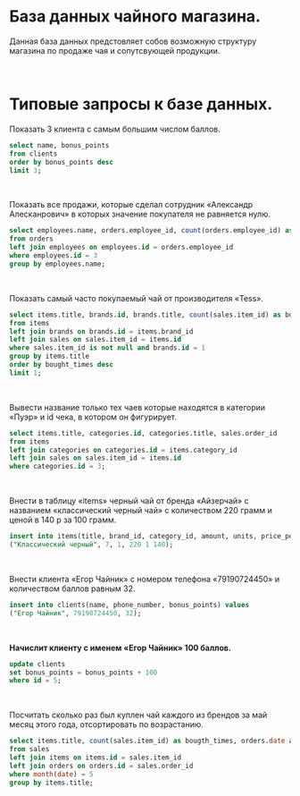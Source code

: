 # База данных чайного магазина.
Данная база данных предстовляет собов возможную структуру магазина по продаже чая и сопутсвующей продукции.

<br>

# Типовые запросы к базе данных.

Показать 3 клиента с самым большим числом баллов.

```sql
select name, bonus_points
from clients
order by bonus_points desc
limit 3;
```

<br>

Показать все продажи, которые сделал сотрудник «Александр Алесканрович» в которых значение покупателя не равняется нулю.

```sql
select employees.name, orders.employee_id, count(orders.employee_id) as amount_of_sales
from orders
left join employees on employees.id = orders.employee_id
where employees.id = 3
group by employees.name;
```

<br>

Показать самый часто покупаемый чай от производителя «Tess».

```sql
select items.title, brands.id, brands.title, count(sales.item_id) as bought_times
from items
left join brands on brands.id = items.brand_id
left join sales on sales.item_id = items.id
where sales.item_id is not null and brands.id = 1
group by items.title
order by bought_times desc
limit 1;
```

<br>

Вывести название только тех чаев которые находятся в категории «Пуэр» и id чека, в котором он фигурирует.

```sql
select items.title, categories.id, categories.title, sales.order_id
from items
left join categories on categories.id = items.category_id
left join sales on sales.item_id = items.id
where categories.id = 3;
```

<br>

Внести в таблицу «items» черный чай от бренда «Айзерчай» с названием «классический черный чай» с количеством 220 грамм и ценой в 140 р за 100 грамм.

```sql
insert into items(title, brand_id, category_id, amount, units, price_per_unit) values
("Классический черный", 7, 1, 220 1 140);
```

<br>

Внести клиента «Егор Чайник» с номером телефона «79190724450» и количеством баллов равным 32.

```sql
insert into clients(name, phone_number, bonus_points) values
("Егор Чайник", 79190724450, 32);
```

<br>

**Начислит клиенту с именем «Егор Чайник» 100 баллов.**

```sql
update clients
set bonus_points = bonus_points + 100
where id = 5;
```

<br>

Посчитать сколько раз был куплен чай каждого из брендов за май месяц этого года, отсортировать по возрастанию.

```sql
select items.title, count(sales.item_id) as bougth_times, orders.date as date
from sales
left join items on items.id = sales.item_id
left join orders on orders.id = sales.order_id
where month(date) = 5
group by items.title;
```